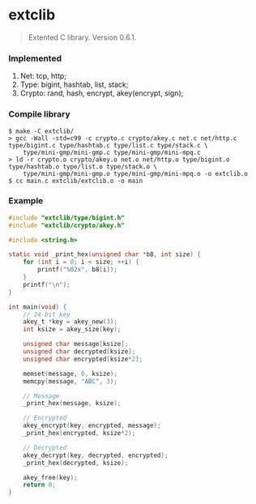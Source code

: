 # extclib
> Extented C library. Version 0.6.1.

### Implemented
1. Net: tcp, http;
2. Type: bigint, hashtab, list, stack;
3. Crypto: rand, hash, encrypt, akey(encrypt, sign);

### Compile library
```
$ make -C extclib/
> gcc -Wall -std=c99 -c crypto.c crypto/akey.c net.c net/http.c type/bigint.c type/hashtab.c type/list.c type/stack.c \
	type/mini-gmp/mini-gmp.c type/mini-gmp/mini-mpq.c
> ld -r crypto.o crypto/akey.o net.o net/http.o type/bigint.o type/hashtab.o type/list.o type/stack.o \
	type/mini-gmp/mini-gmp.o type/mini-gmp/mini-mpq.o -o extclib.o
$ cc main.c extclib/extclib.o -o main
```

### Example
```c
#include "extclib/type/bigint.h"
#include "extclib/crypto/akey.h"

#include <string.h>

static void _print_hex(unsigned char *b8, int size) {
	for (int i = 0; i < size; ++i) {
		printf("%02x", b8[i]);
	}
	printf("\n");
}

int main(void) {
	// 24-bit key
	akey_t *key = akey_new(3);
	int ksize = akey_size(key);

	unsigned char message[ksize];
	unsigned char decrypted[ksize];
	unsigned char encrypted[ksize*2];

	memset(message, 0, ksize);
	memcpy(message, "ABC", 3);

	// Message
	_print_hex(message, ksize);

	// Encrypted
	akey_encrypt(key, encrypted, message);
	_print_hex(encrypted, ksize*2);

	// Decrypted
	akey_decrypt(key, decrypted, encrypted);
	_print_hex(decrypted, ksize);

	akey_free(key);
	return 0;
}
```
